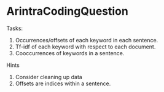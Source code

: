 # ArintraCodingQuestion

Tasks:
1. Occurrences/offsets of each keyword in each sentence.
2. Tf-idf of each keyword with respect to each document.
3. Cooccurrences of keywords in a sentence.



Hints
1. Consider cleaning up data
2. Offsets are indices within a sentence.
